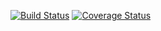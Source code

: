[![Build Status](https://travis-ci.org/m4rcosazevedo/clean-react.svg?branch=master)](https://travis-ci.org/m4rcosazevedo/clean-react)
[![Coverage Status](https://coveralls.io/repos/github/m4rcosazevedo/clean-react/badge.svg?branch=master)](https://coveralls.io/github/m4rcosazevedo/clean-react?branch=master)
